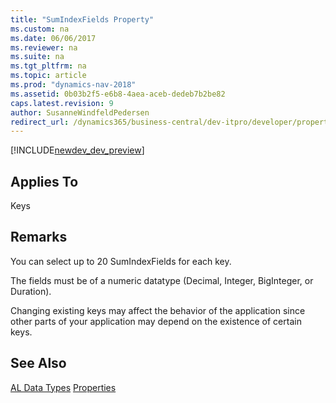 ```yaml
---
title: "SumIndexFields Property"
ms.custom: na
ms.date: 06/06/2017
ms.reviewer: na
ms.suite: na
ms.tgt_pltfrm: na
ms.topic: article
ms.prod: "dynamics-nav-2018"
ms.assetid: 0b03b2f5-e6b8-4aea-aceb-dedeb7b2be82
caps.latest.revision: 9
author: SusanneWindfeldPedersen
redirect_url: /dynamics365/business-central/dev-itpro/developer/properties/devenv-properties
---
```


[!INCLUDE[newdev_dev_preview](../includes/newdev_dev_preview.md)]
<!-- 
# SumIndexFields Property
Sets the [SumIndexField Technology \(SIFT\)](SumIndexField-Technology--SIFT-.md) for the key, if applicable.  
-->
## Applies To  
 Keys  
  
## Remarks  
 You can select up to 20 SumIndexFields for each key.  
  
 The fields must be of a numeric datatype \(Decimal, Integer, BigInteger, or Duration\).  
  
 Changing existing keys may affect the behavior of the application since other parts of your application may depend on the existence of certain keys.  

## See Also  
[AL Data Types](../datatypes/devenv-al-data-types.md)
[Properties](devenv-properties.md)  
<!-- 
[SumIndexField Technology \(SIFT\)](SumIndexField-Technology--SIFT-.md) 
-->